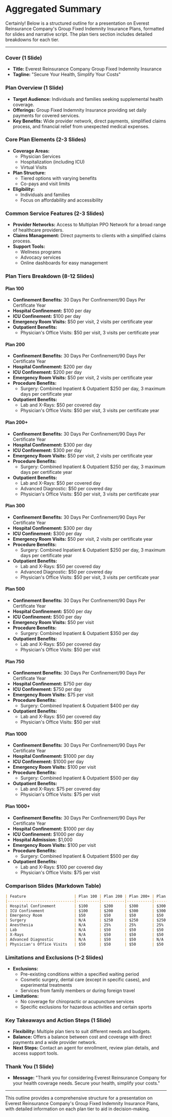 # Aggregated Summary

Certainly! Below is a structured outline for a presentation on Everest Reinsurance Company's Group Fixed Indemnity Insurance Plans, formatted for slides and narrative script. The plan tiers section includes detailed breakdowns for each tier.

---

### Cover (1 Slide)
- **Title:** Everest Reinsurance Company Group Fixed Indemnity Insurance
- **Tagline:** "Secure Your Health, Simplify Your Costs"

### Plan Overview (1 Slide)
- **Target Audience:** Individuals and families seeking supplemental health coverage.
- **Offerings:** Group Fixed Indemnity Insurance providing set daily payments for covered services.
- **Key Benefits:** Wide provider network, direct payments, simplified claims process, and financial relief from unexpected medical expenses.

### Core Plan Elements (2-3 Slides)
- **Coverage Areas:**
  - Physician Services
  - Hospitalization (including ICU)
  - Virtual Visits
- **Plan Structure:**
  - Tiered options with varying benefits
  - Co-pays and visit limits
- **Eligibility:**
  - Individuals and families
  - Focus on affordability and accessibility

### Common Service Features (2-3 Slides)
- **Provider Networks:** Access to Multiplan PPO Network for a broad range of healthcare providers.
- **Claims Management:** Direct payments to clients with a simplified claims process.
- **Support Tools:**
  - Wellness programs
  - Advocacy services
  - Online dashboards for easy management

### Plan Tiers Breakdown (8-12 Slides)

#### **Plan 100**
- **Confinement Benefits:** 30 Days Per Confinement/90 Days Per Certificate Year
- **Hospital Confinement:** $100 per day
- **ICU Confinement:** $100 per day
- **Emergency Room Visits:** $50 per visit, 2 visits per certificate year
- **Outpatient Benefits:**
  - Physician's Office Visits: $50 per visit, 3 visits per certificate year

#### **Plan 200**
- **Confinement Benefits:** 30 Days Per Confinement/90 Days Per Certificate Year
- **Hospital Confinement:** $200 per day
- **ICU Confinement:** $200 per day
- **Emergency Room Visits:** $50 per visit, 2 visits per certificate year
- **Procedure Benefits:**
  - Surgery: Combined Inpatient & Outpatient $250 per day, 3 maximum days per certificate year
- **Outpatient Benefits:**
  - Lab and X-Rays: $50 per covered day
  - Physician's Office Visits: $50 per visit, 3 visits per certificate year

#### **Plan 200+**
- **Confinement Benefits:** 30 Days Per Confinement/90 Days Per Certificate Year
- **Hospital Confinement:** $300 per day
- **ICU Confinement:** $300 per day
- **Emergency Room Visits:** $50 per visit, 2 visits per certificate year
- **Procedure Benefits:**
  - Surgery: Combined Inpatient & Outpatient $250 per day, 3 maximum days per certificate year
- **Outpatient Benefits:**
  - Lab and X-Rays: $50 per covered day
  - Advanced Diagnostic: $50 per covered day
  - Physician's Office Visits: $50 per visit, 3 visits per certificate year

#### **Plan 300**
- **Confinement Benefits:** 30 Days Per Confinement/90 Days Per Certificate Year
- **Hospital Confinement:** $300 per day
- **ICU Confinement:** $300 per day
- **Emergency Room Visits:** $50 per visit, 2 visits per certificate year
- **Procedure Benefits:**
  - Surgery: Combined Inpatient & Outpatient $250 per day, 3 maximum days per certificate year
- **Outpatient Benefits:**
  - Lab and X-Rays: $50 per covered day
  - Advanced Diagnostic: $50 per covered day
  - Physician's Office Visits: $50 per visit, 3 visits per certificate year

#### **Plan 500**
- **Confinement Benefits:** 30 Days Per Confinement/90 Days Per Certificate Year
- **Hospital Confinement:** $500 per day
- **ICU Confinement:** $500 per day
- **Emergency Room Visits:** $50 per visit
- **Procedure Benefits:**
  - Surgery: Combined Inpatient & Outpatient $350 per day
- **Outpatient Benefits:**
  - Lab and X-Rays: $50 per covered day
  - Physician's Office Visits: $50 per visit

#### **Plan 750**
- **Confinement Benefits:** 30 Days Per Confinement/90 Days Per Certificate Year
- **Hospital Confinement:** $750 per day
- **ICU Confinement:** $750 per day
- **Emergency Room Visits:** $75 per visit
- **Procedure Benefits:**
  - Surgery: Combined Inpatient & Outpatient $400 per day
- **Outpatient Benefits:**
  - Lab and X-Rays: $50 per covered day
  - Physician's Office Visits: $50 per visit

#### **Plan 1000**
- **Confinement Benefits:** 30 Days Per Confinement/90 Days Per Certificate Year
- **Hospital Confinement:** $1000 per day
- **ICU Confinement:** $1000 per day
- **Emergency Room Visits:** $100 per visit
- **Procedure Benefits:**
  - Surgery: Combined Inpatient & Outpatient $500 per day
- **Outpatient Benefits:**
  - Lab and X-Rays: $75 per covered day
  - Physician's Office Visits: $75 per visit

#### **Plan 1000+**
- **Confinement Benefits:** 30 Days Per Confinement/90 Days Per Certificate Year
- **Hospital Confinement:** $1000 per day
- **ICU Confinement:** $1000 per day
- **Hospital Admission:** $1,000
- **Emergency Room Visits:** $100 per visit
- **Procedure Benefits:**
  - Surgery: Combined Inpatient & Outpatient $500 per day
- **Outpatient Benefits:**
  - Lab and X-Rays: $100 per covered day
  - Physician's Office Visits: $75 per visit

### Comparison Slides (Markdown Table)
```markdown
| Feature                     | Plan 100 | Plan 200 | Plan 200+ | Plan 300 | Plan 500 | Plan 750 | Plan 1000 | Plan 1000+ |
|-----------------------------|----------|----------|-----------|----------|----------|----------|-----------|------------|
| Hospital Confinement        | $100     | $200     | $300      | $300     | $500     | $750     | $1000     | $1000      |
| ICU Confinement             | $100     | $200     | $300      | $300     | $500     | $750     | $1000     | $1000      |
| Emergency Room              | $50      | $50      | $50       | $50      | $50      | $75      | $100      | $100       |
| Surgery                     | N/A      | $250     | $250      | $250     | $350     | $400     | $500      | $500       |
| Anesthesia                  | N/A      | 25%      | 25%       | 25%      | 25%      | 25%      | 25%       | 25%        |
| Lab                         | N/A      | $50      | $50       | $50      | $50      | $50      | $75       | $100       |
| X-Rays                      | N/A      | $50      | $50       | $50      | $50      | $50      | $75       | $100       |
| Advanced Diagnostic         | N/A      | $50      | $50       | N/A      | $50      | $50      | $75       | $100       |
| Physician's Office Visits   | $50      | $50      | $50       | $50      | $50      | $50      | $75       | $75        |
```

### Limitations and Exclusions (1-2 Slides)
- **Exclusions:**
  - Pre-existing conditions within a specified waiting period
  - Cosmetic surgery, dental care (except in specific cases), and experimental treatments
  - Services from family members or during foreign travel
- **Limitations:**
  - No coverage for chiropractic or acupuncture services
  - Specific exclusions for hazardous activities and certain sports

### Key Takeaways and Action Steps (1 Slide)
- **Flexibility:** Multiple plan tiers to suit different needs and budgets.
- **Balance:** Offers a balance between cost and coverage with direct payments and a wide provider network.
- **Next Steps:** Contact an agent for enrollment, review plan details, and access support tools.

### Thank You (1 Slide)
- **Message:** "Thank you for considering Everest Reinsurance Company for your health coverage needs. Secure your health, simplify your costs."

---

This outline provides a comprehensive structure for a presentation on Everest Reinsurance Company's Group Fixed Indemnity Insurance Plans, with detailed information on each plan tier to aid in decision-making.